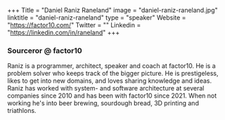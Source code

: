 +++
Title = "Daniel Raniz Raneland"
image = "daniel-raniz-raneland.jpg"
linktitle = "daniel-raniz-raneland"
type = "speaker"
Website = "https://factor10.com/"
Twitter = ""
Linkedin = "https://linkedin.com/in/raneland"
+++

### Sourceror @ factor10
Raniz is a programmer, architect, speaker and coach at factor10. He is a problem solver who keeps track of the bigger picture. He is prestigeless, likes to get into new domains, and loves sharing knowledge and ideas. Raniz has worked with system- and software architecture at several companies since 2010 and has been with factor10 since 2021. When not working he's into beer brewing, sourdough bread, 3D printing and triathlons.